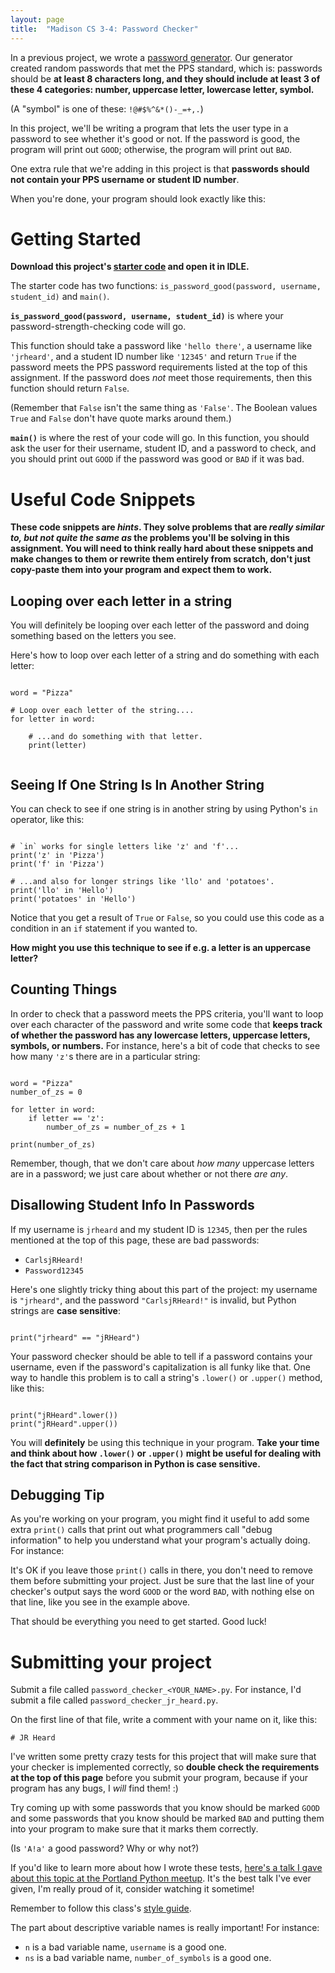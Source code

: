 ```yaml
---
layout: page
title:  "Madison CS 3-4: Password Checker"
---
```


In a previous project, we wrote a [password generator]({{site.baseurl}}/python/password-generator). Our generator created random passwords that met the PPS standard, which is: passwords should be **at least 8 characters long, and they should include at least 3 of these 4 categories: number, uppercase letter, lowercase letter, symbol.**

(A "symbol" is one of these: `!@#$%^&*()-_=+,.`)

In this project, we'll be writing a program that lets the user type in a password to see whether it's good or not. If the password is good, the program will print out `GOOD`; otherwise, the program will print out `BAD`.

One extra rule that we're adding in this project is that **passwords should not contain your PPS username or student ID number**.

When you're done, your program should look exactly like this:

<asciinema-player src="{{ site.baseurl }}/password_checker_cast.json?v=1" rows="12" cols="90" autoplay="true" loop="true"></asciinema-player>

Getting Started
===============

**Download this project's [starter code][starter-code] and open it in IDLE.**

The starter code has two functions: `is_password_good(password, username, student_id)` and `main()`.

**`is_password_good(password, username, student_id)`** is where your password-strength-checking code will go.

This function should take a password like `'hello there'`, a username like `'jrheard'`, and a student ID number like `'12345'` and return `True` if the password meets the PPS password requirements listed at the top of this assignment. If the password does _not_ meet those requirements, then this function should return `False`.

(Remember that `False` isn't the same thing as `'False'`. The Boolean values `True` and `False` don't have quote marks around them.)

**`main()`** is where the rest of your code will go. In this function, you should ask the user for their username, student ID, and a password to check, and you should print out `GOOD` if the password was good or `BAD` if it was bad.

Useful Code Snippets
====================

**These code snippets are _hints_. They solve problems that are _really similar to, but not quite the same as_ the problems you'll be solving in this assignment. You will need to think really hard about these snippets and make changes to them or rewrite them entirely from scratch, don't just copy-paste them into your program and expect them to work.**

Looping over each letter in a string
------------------------------------

You will definitely be looping over each letter of the password and doing something based on the letters you see.

Here's how to loop over each letter of a string and do something with each letter:
<pre><code class="py">
word = "Pizza"

# Loop over each letter of the string....
for letter in word:

	# ...and do something with that letter.
	print(letter)

</code></pre>

Seeing If One String Is In Another String
-----------------------------------------

You can check to see if one string is in another string by using Python's `in` operator, like this:

<pre><code class="py">
# `in` works for single letters like 'z' and 'f'...
print('z' in 'Pizza')
print('f' in 'Pizza')

# ...and also for longer strings like 'llo' and 'potatoes'.
print('llo' in 'Hello')
print('potatoes' in 'Hello')
</code></pre>

Notice that you get a result of `True` or `False`, so you could use this code as a condition in an `if` statement if you wanted to.

**How might you use this technique to see if e.g. a letter is an uppercase letter?**

Counting Things
---------------

In order to check that a password meets the PPS criteria, you'll want to loop over each character of the password and write some code that **keeps track of whether the password has any lowercase letters, uppercase letters, symbols, or numbers.** For instance, here's a bit of code that checks to see how many `'z'`s there are in a particular string:


<pre><code class="py">
word = "Pizza"
number_of_zs = 0

for letter in word:
    if letter == 'z':
	    number_of_zs = number_of_zs + 1

print(number_of_zs)
</code></pre>

Remember, though, that we don't care about *how many* uppercase letters are in a password; we just care about whether or not there *are any*.


Disallowing Student Info In Passwords
-------------------------------------

If my username is `jrheard` and my student ID is `12345`, then per the rules mentioned at the top of this page, these are bad passwords:

* `CarlsjRHeard!`
* `Password12345`

Here's one slightly tricky thing about this part of the project: my username is `"jrheard"`, and the password `"CarlsjRHeard!"` is invalid, but Python strings are **case sensitive**:

<pre><code class="py">
print("jrheard" == "jRHeard")
</code></pre>

Your password checker should be able to tell if a password contains your username, even if the password's capitalization is all funky like that. One way to handle this problem is to call a string's `.lower()` or `.upper()` method, like this:

<pre><code class="py">
print("jRHeard".lower())
print("jRHeard".upper())
</code></pre>

You will **definitely** be using this technique in your program. **Take your time and think about how `.lower()` or `.upper()` might be useful for dealing with the fact that string comparison in Python is case sensitive.**

Debugging Tip
-------------

As you're working on your program, you might find it useful to add some extra `print()` calls that print out what programmers call "debug information" to help you understand what your program's actually doing. For instance:

<asciinema-player src="{{ site.baseurl }}/password_checker_debug_cast.json?v=2" rows="18" cols="90" autoplay="true" loop="true"></asciinema-player>

It's OK if you leave those `print()` calls in there, you don't need to remove them before submitting your project. Just be sure that the last line of your checker's output says the word `GOOD` or the word `BAD`, with nothing else on that line, like you see in the example above.

That should be everything you need to get started. Good luck!

Submitting your project
=======================

Submit a file called `password_checker_<YOUR_NAME>.py`. For instance, I'd submit a file called `password_checker_jr_heard.py`.

On the first line of that file, write a comment with your name on it, like this:

```
# JR Heard
```

I've written some pretty crazy tests for this project that will make sure that your checker is implemented correctly, so **double check the requirements at the top of this page** before you submit your program, because if your program has any bugs, I _will_ find them! :)

Try coming up with some passwords that you know should be marked `GOOD` and some passwords that you know should be marked `BAD` and putting them into your program to make sure that it marks them correctly.

(Is `'A!a'` a good password? Why or why not?)

If you'd like to learn more about how I wrote these tests, [here's a talk I gave about this topic at the Portland Python meetup](https://www.youtube.com/watch?v=AqWFaDJYhIA). It's the best talk I've ever given, I'm really proud of it, consider watching it sometime!

Remember to follow this class's [style guide](https://docs.google.com/document/d/1UbyhIkxOdhpf-MGna_5dwh0yHXe02HTZ69CfEuYv76Y/edit).

The part about descriptive variable names is really important! For instance:

* `n` is a bad variable name, `username` is a good one.
* `ns` is a bad variable name, `number_of_symbols` is a good one.


[starter-code]: {{site.baseurl}}/python/password_checker_starter_code.py

<script>
window.klipse_settings = {
	selector_eval_python_client: '.py',
	codemirror_options_in: {
		theme: "friendship-bracelet"
	},
	codemirror_options_out: {
		theme: "friendship-bracelet"
	}
};

</script>
<script src="{{ site.baseurl }}/assets/js/asciinema-player.js"></script>
<script src="{{ site.baseurl }}/assets/js/klipse.min.js"></script>
